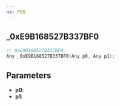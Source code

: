 ```yaml
---
ns: PED
---
```

## _0xE9B168527B337BF0

```c
// 0xE9B168527B337BF0
Any _0xE9B168527B337BF0(Any p0, Any p1);
```

## Parameters
* **p0**:
* **p1**:
